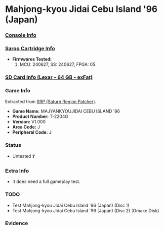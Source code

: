 # Mahjong-kyou Jidai Cebu Island '96 (Japan)

### [Console Info](../../../../Info/Consoles/VA13/README.md)

### [Saroo Cartridge Info](../../../../Info/Cartridges/RetroGameParadiseStore/1.32F/README.md)

- <b>Firmwares Tested:</b>
  1. MCU: 240627, SS: 240627, FPGA: 05

### [SD Card Info (Lexar - 64 GB - exFat)](../../../../Info/SdCards/Lexar/64GB/exfat/README.md)

### Game Info

Extracted from [SRP (Saturn Region Patcher)](https://segaxtreme.net/resources/saturn-region-patcher.81/download).

- <b>Game Name:</b> MAJYANKYOUJIDAI CEBU ISLAND '96
- <b>Product Number:</b> T-2204G
- <b>Version:</b> V1.000
- <b>Area Code:</b> J
- <b>Peripheral Code:</b> J

### Status

- Untested :question:

### Extra Info

- It does need a full gameplay test.

### TODO

- Test Mahjong-kyou Jidai Cebu Island '96 (Japan) (Disc 1)
- Test Mahjong-kyou Jidai Cebu Island '96 (Japan) (Disc 2) (Omake Disk)

### Evidence

<!-- [![](https://img.youtube.com/vi/aRB4hv8FcpM/0.jpg)](https://www.youtube.com/watch?v=aRB4hv8FcpM) -->
